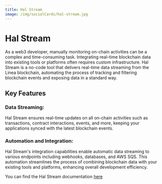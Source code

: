 ```yaml
---
title: Hal Stream
image: /img/socialCards/hal-stream.jpg
---
```


# Hal Stream

As a web3 developer, manually monitoring on-chain activities can be a complex and time-consuming task. Integrating real-time blockchain data into existing tools or platforms often requires custom infrastructure. Hal Stream is a no-code tool that delivers real-time data streaming from the Linea blockchain, automating the process of tracking and filtering blockchain events and exposing data in a standard way.

## Key Features

### Data Streaming:

Hal Stream ensures real-time updates on all on-chain activities such as transactions, contract interactions, events, and more, keeping your applications synced with the latest blockchain events.

### Automation and Integration:

Hal Stream's integration capabilities enable automatic data streaming to various endpoints including webhooks, databases, and AWS SQS. This automation streamlines the process of combining blockchain data with your existing tools and platforms, enhancing overall development efficiency.

You can find the Hal Stream documentation [here](https://docs.hal.xyz/docs "Hal Stream documentation")
